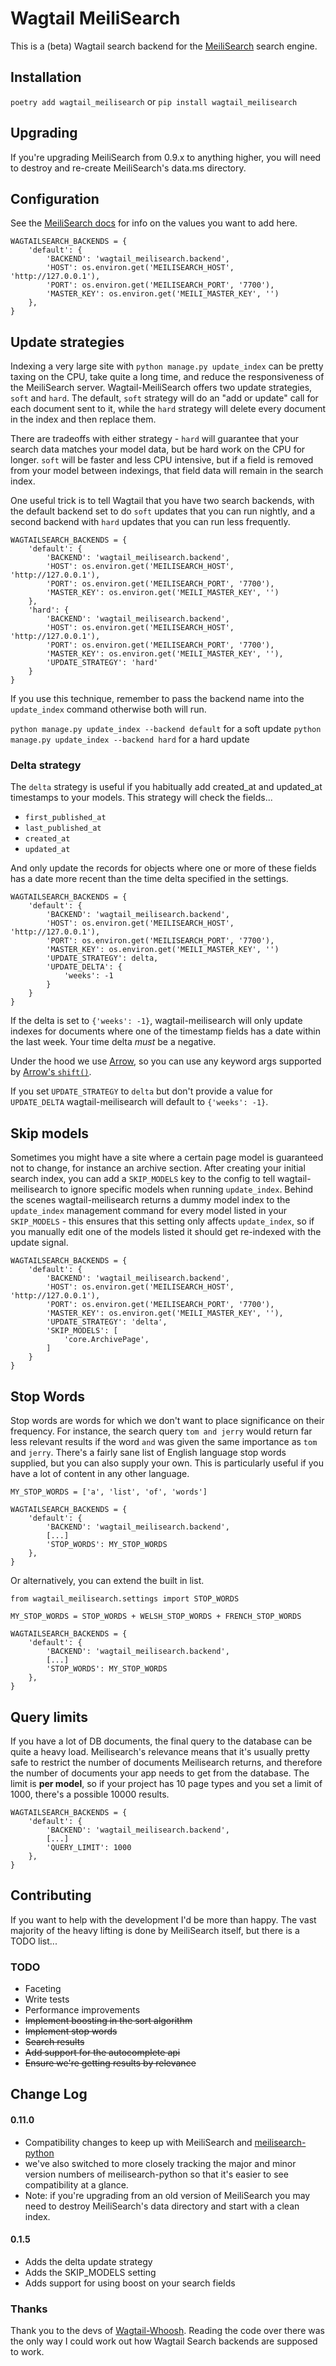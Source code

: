 # Wagtail MeiliSearch

This is a (beta) Wagtail search backend for the [MeiliSearch](https://github.com/meilisearch/MeiliSearch) search engine.


## Installation

`poetry add wagtail_meilisearch` or `pip install wagtail_meilisearch`

## Upgrading

If you're upgrading MeiliSearch from 0.9.x to anything higher, you will need to destroy and re-create MeiliSearch's data.ms directory.

## Configuration

See the [MeiliSearch docs](https://docs.meilisearch.com/guides/advanced_guides/installation.html#environment-variables-and-flags) for info on the values you want to add here.

```
WAGTAILSEARCH_BACKENDS = {
    'default': {
        'BACKEND': 'wagtail_meilisearch.backend',
        'HOST': os.environ.get('MEILISEARCH_HOST', 'http://127.0.0.1'),
        'PORT': os.environ.get('MEILISEARCH_PORT', '7700'),
        'MASTER_KEY': os.environ.get('MEILI_MASTER_KEY', '')
    },
}
```

## Update strategies

Indexing a very large site with `python manage.py update_index` can be pretty taxing on the CPU, take quite a long time, and reduce the responsiveness of the MeiliSearch server. Wagtail-MeiliSearch offers two update strategies, `soft` and `hard`. The default, `soft` strategy will do an "add or update" call for each document sent to it, while the `hard` strategy will delete every document in the index and then replace them.

There are tradeoffs with either strategy - `hard` will guarantee that your search data matches your model data, but be hard work on the CPU for longer. `soft` will be faster and less CPU intensive, but if a field is removed from your model between indexings, that field data will remain in the search index.

One useful trick is to tell Wagtail that you have two search backends, with the default backend set to do `soft` updates that you can run nightly, and a second backend with `hard` updates that you can run less frequently.

```
WAGTAILSEARCH_BACKENDS = {
    'default': {
        'BACKEND': 'wagtail_meilisearch.backend',
        'HOST': os.environ.get('MEILISEARCH_HOST', 'http://127.0.0.1'),
        'PORT': os.environ.get('MEILISEARCH_PORT', '7700'),
        'MASTER_KEY': os.environ.get('MEILI_MASTER_KEY', '')
    },
    'hard': {
        'BACKEND': 'wagtail_meilisearch.backend',
        'HOST': os.environ.get('MEILISEARCH_HOST', 'http://127.0.0.1'),
        'PORT': os.environ.get('MEILISEARCH_PORT', '7700'),
        'MASTER_KEY': os.environ.get('MEILI_MASTER_KEY', ''),
        'UPDATE_STRATEGY': 'hard'
    }
}
```

If you use this technique, remember to pass the backend name into the `update_index` command otherwise both will run.

`python manage.py update_index --backend default` for a soft update
`python manage.py update_index --backend hard` for a hard update

### Delta strategy

The `delta` strategy is useful if you habitually add created_at and updated_at timestamps to your models. This strategy will check the fields...

* `first_published_at`
* `last_published_at`
* `created_at`
* `updated_at`

And only update the records for objects where one or more of these fields has a date more recent than the time delta specified in the settings.

```
WAGTAILSEARCH_BACKENDS = {
    'default': {
        'BACKEND': 'wagtail_meilisearch.backend',
        'HOST': os.environ.get('MEILISEARCH_HOST', 'http://127.0.0.1'),
        'PORT': os.environ.get('MEILISEARCH_PORT', '7700'),
        'MASTER_KEY': os.environ.get('MEILI_MASTER_KEY', '')
        'UPDATE_STRATEGY': delta,
        'UPDATE_DELTA': {
            'weeks': -1
        }
    }
}
```

If the delta is set to `{'weeks': -1}`, wagtail-meilisearch will only update indexes for documents where one of the timestamp fields has a date within the last week. Your time delta _must_ be a negative.

Under the hood we use [Arrow](https://arrow.readthedocs.io), so you can use any keyword args supported by [Arrow's `shift()`](https://arrow.readthedocs.io/en/latest/index.html#replace-shift).

If you set `UPDATE_STRATEGY` to `delta` but don't provide a value for `UPDATE_DELTA` wagtail-meilisearch will default to `{'weeks': -1}`.

## Skip models

Sometimes you might have a site where a certain page model is guaranteed not to change, for instance an archive section. After creating your initial search index, you can add a `SKIP_MODELS` key to the config to tell wagtail-meilisearch to ignore specific models when running `update_index`. Behind the scenes wagtail-meilisearch returns a dummy model index to the `update_index` management command for every model listed in your `SKIP_MODELS` - this ensures that this setting only affects `update_index`, so if you manually edit one of the models listed it should get re-indexed with the update signal.

```
WAGTAILSEARCH_BACKENDS = {
    'default': {
        'BACKEND': 'wagtail_meilisearch.backend',
        'HOST': os.environ.get('MEILISEARCH_HOST', 'http://127.0.0.1'),
        'PORT': os.environ.get('MEILISEARCH_PORT', '7700'),
        'MASTER_KEY': os.environ.get('MEILI_MASTER_KEY', ''),
        'UPDATE_STRATEGY': 'delta',
        'SKIP_MODELS': [
            'core.ArchivePage',
        ]
    }
}
```

## Stop Words

Stop words are words for which we don't want to place significance on their frequency. For instance, the search query `tom and jerry` would return far less relevant results if the word `and` was given the same importance as `tom` and `jerry`. There's a fairly sane list of English language stop words supplied, but you can also supply your own. This is particularly useful if you have a lot of content in any other language.

```
MY_STOP_WORDS = ['a', 'list', 'of', 'words']

WAGTAILSEARCH_BACKENDS = {
    'default': {
        'BACKEND': 'wagtail_meilisearch.backend',
        [...]
        'STOP_WORDS': MY_STOP_WORDS
    },
}
```

Or alternatively, you can extend the built in list.

```
from wagtail_meilisearch.settings import STOP_WORDS

MY_STOP_WORDS = STOP_WORDS + WELSH_STOP_WORDS + FRENCH_STOP_WORDS

WAGTAILSEARCH_BACKENDS = {
    'default': {
        'BACKEND': 'wagtail_meilisearch.backend',
        [...]
        'STOP_WORDS': MY_STOP_WORDS
    },
}
```


## Query limits

If you have a lot of DB documents, the final query to the database can be quite a heavy load. Meilisearch's relevance means that it's usually pretty safe to restrict the number of documents Meilisearch returns, and therefore the number of documents your app needs to get from the database. The limit is **per model**, so if your project has 10 page types and you set a limit of 1000, there's a possible 10000 results.

```
WAGTAILSEARCH_BACKENDS = {
    'default': {
        'BACKEND': 'wagtail_meilisearch.backend',
        [...]
        'QUERY_LIMIT': 1000
    },
}
```

## Contributing

If you want to help with the development I'd be more than happy. The vast majority of the heavy lifting is done by MeiliSearch itself, but there is a TODO list...


### TODO

* Faceting
* Write tests
* Performance improvements
* ~~Implement boosting in the sort algorithm~~
* ~~Implement stop words~~
* ~~Search results~~
* ~~Add support for the autocomplete api~~
* ~~Ensure we're getting results by relevance~~

## Change Log

#### 0.11.0
* Compatibility changes to keep up with MeiliSearch and [meilisearch-python](https://github.com/meilisearch/meilisearch-python)
* we've also switched to more closely tracking the major and minor version numbers of meilisearch-python so that it's easier to see compatibility at a glance.
* Note: if you're upgrading from an old version of MeiliSearch you may need to destroy MeiliSearch's data directory and start with a clean index.

#### 0.1.5
* Adds the delta update strategy
* Adds the SKIP_MODELS setting
* Adds support for using boost on your search fields


### Thanks

Thank you to the devs of [Wagtail-Whoosh](https://github.com/wagtail/wagtail-whoosh). Reading the code over there was the only way I could work out how Wagtail Search backends are supposed to work.
